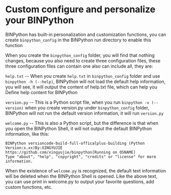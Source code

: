 # Custom configure and personalize your BINPython
BINPython has built-in personalization and customization functions, you can create `binpython_config` in the BINPython run directory to enable this function  

When you create the `binpython_config` folder, you will find that nothing changes, because you also need to create three configuration files, these three configuration files can contain one also can include all, they are:

 `help.txt` -- When you create `help.txt` in `binpython_config` folder and use `binpython -h (--help)`, BINPython will not load the default help information, you will see, it will output the content of help.txt file, which can help you Define help content for BINPython

 `version.py` -- This is a Python script file, when you run `binpython -v (--version)` when you create version.py under `binpython_config` folder, BINPython will not run the default version information, it will run `version.py`

 `welcome.py` -- This is also a Python script, but the difference is that when you open the BINPython Shell, it will not output the default BINPython information, like this:

 ```
 BINPython versioncode-build-full-officalplus-building (Python Version:x.xx)By:XINGYUJIE https://github.com/xingyujie/binpython[Running on OSNAME]
Type "about", "help", "copyright", "credits" or "license" for more information.
```

When the existence of `welcome.py` is recognized, the default text information will be deleted when the BINPython Shell is opened. Like the above text, you can use print in welcome.py to output your favorite questions, add custom functions, etc.